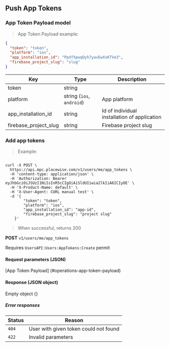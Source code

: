 ## <a name="operations-app-tokens"></a>Push App Tokens

### <a name="operations-app-token-payload"></a> App Token Payload model

> App Token Payload example:

```json
{
  "token": "token",
  "platform": "ios",
  "app_installation_id": "PpdfXpwqDyh7yavEwXxKTVe3",
  "firebase_project_slug": "slug"
}
```

Key | Type | Description
--------- | ------ | ------
token | string | 
platform | string (`ios`, `android`) | App platform
app_installation_id | string | Id of individual installation of application
firebase_project_slug | string | Firebase project slug

### <a name="operations-add-users-app-tokens"></a> Add app tokens

> Example:

```shell

curl -X POST \
  https://api.mpc.placewise.com/v1/users/me/app_tokens \
  -H 'content-type: application/json' \
  -H 'Authorization: Bearer eyJhbGciOiJSUzI1NiIsInR5cCIgOiAiSldUIiwia2lkIiA6ICIyOE' \
  -H 'X-Product-Name: default' \
  -H 'X-User-Agent: CURL manual test' \
  -d '{
	    "token": "token",
	    "platform": "ios",
        "app_installation_id": "app-id",
        "firebase_project_slug": "project slug"
    }'

```

> When successful, returns 200

**POST** `v1/users/me/app_tokens`

<aside class="notice">
Requires <code>UsersAPI:Users:AppTokens:Create</code> permit
</aside>

#### Request parameters (JSON) 
[App Token Payload] (#operations-app-token-payload) 

#### Response (JSON object)

Empty object {}

##### Error responses

Status | Reason
--------- | ----------- 
`404` | User with given token could not found 
`422` | Invalid parameters
